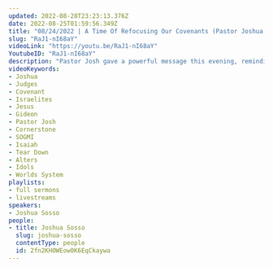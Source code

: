 ```yaml
---
updated: 2022-08-28T23:23:13.376Z
date: 2022-08-25T01:59:56.349Z
title: "08/24/2022 | A Time Of Refocusing Our Covenants (Pastor Joshua Sosso)"
slug: "RaJ1-nI68aY"
videoLink: "https://youtu.be/RaJ1-nI68aY"
YoutubeID: "RaJ1-nI68aY"
description: "Pastor Josh gave a powerful message this evening, reminding us to put Jesus as our cornerstone. He gives examples of how easy it is to adopt the worlds ways of thinking from the little things we take in the industries we have been put into. We must remember that our current positions are to tear down false idols and to turn eyes back to Christ. In the book of Judges the Israelites are charged by Joshua to keep their covenant with God or risk losing Gods hand over them. Unfortunately they failed at keeping it, because of their intermingling with the surrounding nations they were to drive out. \nIn the same way we are being charged with keeping our own covenants with God. Always remember that God our Father holds our best interest, so if you are feeling disciplined God has not given up on you. Our God is Good. This sermon was delivered at Freedom Fellowship Church International in San Antonio, TX."
videoKeywords:
- Joshua
- Judges
- Covenant
- Israelites
- Jesus
- Gideon
- Pastor Josh
- Cornerstone
- SOGMI
- Isaiah
- Tear Down
- Alters
- Idols
- Worlds System
playlists:
- full sermons
- livestreams
speakers:
- Joshua Sosso
people:
- title: Joshua Sosso
  slug: joshua-sosso
  contentType: people
  id: 2fn2KHOWEow0K6EqCkaywa
---
```

